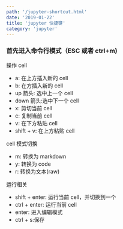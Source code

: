 ```yaml
---
path: '/jupyter-shortcut.html'
date: '2019-01-22'
title: 'jupyter 快捷键'
category: 'jupyter'
---
```


### 首先进入命令行模式（ESC 或者 ctrl+m)

操作 cell

-   a: 在上方插入新的 cell
-   b: 在方插入新的 cell
-   up 箭头: 选中上一个 cell
-   down 箭头:选中下一个 cell
-   x: 剪切当前 cell
-   c: 复制当前 cell
-   v: 在下方粘贴 cell
-   shift + v: 在上方粘贴 cell

cell 模式切换

-   m: 转换为 markdown
-   y: 转换为 code
-   r: 转换为文本(raw)

运行相关

-   shift + enter: 运行当前 cell，并切换到一个
-   ctrl + enter: 运行当前 cell
-   enter: 进入编辑模式
-   ctrl + s:保存

